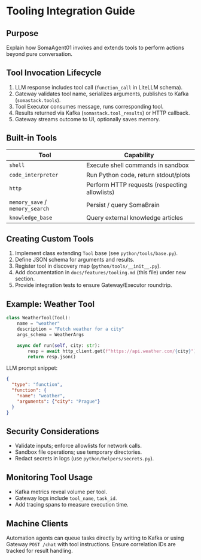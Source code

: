 # Tooling Integration Guide

## Purpose
Explain how SomaAgent01 invokes and extends tools to perform actions beyond pure conversation.

## Tool Invocation Lifecycle

1. LLM response includes tool call (`function_call` in LiteLLM schema).
2. Gateway validates tool name, serializes arguments, publishes to Kafka (`somastack.tools`).
3. Tool Executor consumes message, runs corresponding tool.
4. Results returned via Kafka (`somastack.tool_results`) or HTTP callback.
5. Gateway streams outcome to UI, optionally saves memory.

## Built-in Tools

| Tool | Capability |
| --- | --- |
| `shell` | Execute shell commands in sandbox |
| `code_interpreter` | Run Python code, return stdout/plots |
| `http` | Perform HTTP requests (respecting allowlists) |
| `memory_save` / `memory_search` | Persist / query SomaBrain |
| `knowledge_base` | Query external knowledge articles |

## Creating Custom Tools

1. Implement class extending `Tool` base (see `python/tools/base.py`).
2. Define JSON schema for arguments and results.
3. Register tool in discovery map (`python/tools/__init__.py`).
4. Add documentation in `docs/features/tooling.md` (this file) under new section.
5. Provide integration tests to ensure Gateway/Executor roundtrip.

## Example: Weather Tool

```python
class WeatherTool(Tool):
    name = "weather"
    description = "Fetch weather for a city"
    args_schema = WeatherArgs

    async def run(self, city: str):
        resp = await http_client.get(f"https://api.weather.com/{city}")
        return resp.json()
```

LLM prompt snippet:
```json
{
  "type": "function",
  "function": {
    "name": "weather",
    "arguments": {"city": "Prague"}
  }
}
```

## Security Considerations

- Validate inputs; enforce allowlists for network calls.
- Sandbox file operations; use temporary directories.
- Redact secrets in logs (use `python/helpers/secrets.py`).

## Monitoring Tool Usage

- Kafka metrics reveal volume per tool.
- Gateway logs include `tool_name`, `task_id`.
- Add tracing spans to measure execution time.

## Machine Clients

Automation agents can queue tasks directly by writing to Kafka or using Gateway `POST /chat` with tool instructions. Ensure correlation IDs are tracked for result handling.

